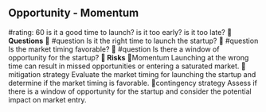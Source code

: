 

## Opportunity - Momentum
#rating: 60
is it a good time to launch? is it too early? is it too late?
**💭 Questions**
💭 #question Is it the right time to launch the startup?
 💭 #question Is the market timing favorable?
 💭 #question Is there a window of opportunity for the startup?
**🚨 Risks**
🚨Momentum
Launching at the wrong time can result in missed opportunities or entering a saturated market.
🚨mitigation strategy
Evaluate the market timing for launching the startup and determine if the market timing is favorable.
🚨contingency strategy
Assess if there is a window of opportunity for the startup and consider the potential impact on market entry.




